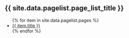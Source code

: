 <h2>{{ site.data.pagelist.page_list_title }}</h2>
<ul>
    {% for item in site.data.pagelist.pages %}
    <li><a href="{{ item.url }}">{{ item.title }}</a></li>
    {% endfor %}
</ul>
